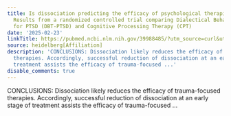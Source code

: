 ```yaml
---
title: Is dissociation predicting the efficacy of psychological therapies for PTSD?
  Results from a randomized controlled trial comparing Dialectical Behavior Therapy
  for PTSD (DBT-PTSD) and Cognitive Processing Therapy (CPT)
date: '2025-02-23'
linkTitle: https://pubmed.ncbi.nlm.nih.gov/39988485/?utm_source=curl&utm_medium=rss&utm_campaign=pubmed-2&utm_content=1FakS-2QOkCT8HsMOQP1bCRQ4YzyumYOmxmF0moLsQ3dFB1E9V&fc=20220326224207&ff=20250224170911&v=2.18.0.post9+e462414
source: heidelberg[Affiliation]
description: 'CONCLUSIONS: Dissociation likely reduces the efficacy of trauma-focused
  therapies. Accordingly, successful reduction of dissociation at an early stage of
  treatment assists the efficacy of trauma-focused ...'
disable_comments: true
---
```

CONCLUSIONS: Dissociation likely reduces the efficacy of trauma-focused therapies. Accordingly, successful reduction of dissociation at an early stage of treatment assists the efficacy of trauma-focused ...
